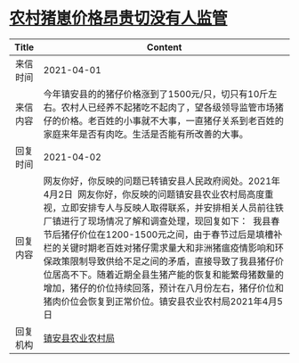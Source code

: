 # <a href="http://www.shangluo.gov.cn/zmhd/ldxxxx.jsp?urltype=leadermail.LeaderMailContentUrl&wbtreeid=1112&leadermailid=7097">农村猪崽价格昂贵切没有人监管</a>
| Title |                                                                                                                                         Content                                                                                                                                         |
|:-----:|-----------------------------------------------------------------------------------------------------------------------------------------------------------------------------------------------------------------------------------------------------------------------------------------|
| 来信时间  | 2021-04-01                                                                                                                                                                                                                                                                              |
| 来信内容  | 今年镇安县的的猪仔价格涨到了1500元/只，切只有10斤左右。农村人已经养不起猪吃不起肉了，望各级领导监管市场猪仔的价格。老百姓的小事就不大事，一直猪仔关系到老百姓的家庭来年是否有肉吃。生活是否能有所改善的大事。                                                                                                                                                                              |
| 回复时间  | 2021-04-02                                                                                                                                                                                                                                                                              |
| 回复内容  | 网友你好，你反映的问题已转镇安县人民政府阅处。2021年4月2日  网友你好，你反映的问题镇安县农业农村局高度重视，立即安排专人与反映人取得联系，并安排相关人员前往铁厂镇进行了现场情况了解和调查处理，现回复如下：  我县春节后猪仔价位在1200-1500元之间，由于春节过后是填槽补栏的关键时期老百姓对猪仔需求量大和非洲猪瘟疫情影响和环保政策限制导致供给不足之间的矛盾，直接导致了我县猪仔价位居高不下。随着近期全县生猪产能的恢复和能繁母猪数量的增加，猪仔的价位持续回落，预计在八月份左右，猪仔价位和猪肉价位会恢复到正常价位。镇安县农业农村局2021年4月5日 |
| 回复机构  | <a href="../../category/agencies/镇安县农业农村局.md">镇安县农业农村局</a>                                                                                                                                                                                                                              |